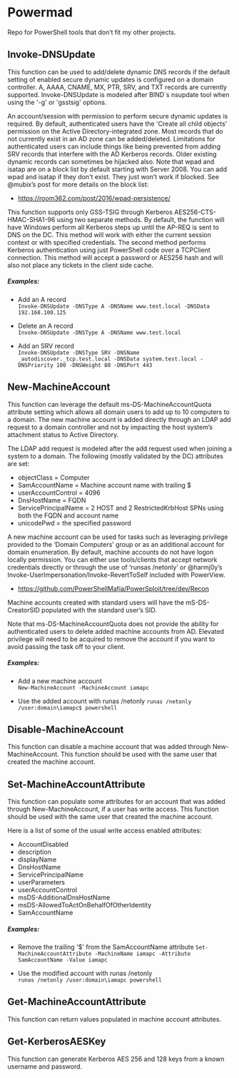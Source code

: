 # **Powermad**

Repo for PowerShell tools that don’t fit my other projects.

## Invoke-DNSUpdate

This function can be used to add/delete dynamic DNS records if the default setting of enabled secure dynamic updates is configured on a domain controller. A, AAAA, CNAME, MX, PTR, SRV, and TXT records are currently supported. Invoke-DNSUpdate is modeled after BIND`s nsupdate tool when using the '-g' or 'gsstsig' options. 

An account/session with permission to perform secure dynamic updates is required. By default, authenticated users have the 'Create all child objects' permission on the Active Directory-integrated zone. Most records that do not currently exist in an AD zone can be added/deleted. Limitations for authenticated users can include things like being prevented from adding SRV records that interfere with the AD Kerberos records. Older existing dynamic records can sometimes be hijacked also. Note that wpad and isatap are on a block list by default starting with Server 2008. You can add wpad and isatap if they don't exist. They just won’t work if blocked. See @mubix’s post for more details on the block list:

* https://room362.com/post/2016/wpad-persistence/

This function supports only GSS-TSIG through Kerberos AES256-CTS-HMAC-SHA1-96 using two separate methods. By default, the function will have Windows perform all Kerberos steps up until the AP-REQ is sent to DNS on the DC. This method will work with either the current session context or with specified credentials. The second method performs Kerberos authentication using just PowerShell code over a TCPClient connection. This method will accept a password or AES256 hash and will also not place any tickets in the client side cache.

##### Examples:

* Add an A record  
`Invoke-DNSUpdate -DNSType A -DNSName www.test.local -DNSData 192.168.100.125`  

* Delete an A record  
`Invoke-DNSUpdate -DNSType A -DNSName www.test.local` 

* Add an SRV record  
`Invoke-DNSUpdate -DNSType SRV -DNSName _autodiscover._tcp.test.local -DNSData system.test.local -DNSPriority 100 -DNSWeight 80 -DNSPort 443`  

## New-MachineAccount

This function can leverage the default ms-DS-MachineAccountQuota attribute setting which allows all domain users to add up to 10 computers to a domain. The new machine account is added directly through an LDAP add request to a domain controller and not by impacting the host system’s attachment status to Active Directory.

The LDAP add request is modeled after the add request used when joining a system to a domain. The following (mostly validated by the DC) attributes are set:

* objectClass = Computer  
* SamAccountName = Machine account name with trailing $  
* userAccountControl = 4096  
* DnsHostName = FQDN  
* ServicePrincipalName = 2 HOST and 2 RestrictedKrbHost SPNs using both the FQDN and account name  
* unicodePwd = the specified password  

A new machine account can be used for tasks such as leveraging privilege provided to the ‘Domain Computers’ group or as an additional account for domain enumeration. By default, machine accounts do not have logon locally permission. You can either use tools/clients that accept network credentials directly or through the use of ‘runsas /netonly’ or @harmj0y’s Invoke-UserImpersonation/Invoke-RevertToSelf included with PowerView.

* https://github.com/PowerShellMafia/PowerSploit/tree/dev/Recon

Machine accounts created with standard users will have the mS-DS-CreatorSID populated with the standard user’s SID.

Note that ms-DS-MachineAccountQuota does not provide the ability for authenticated users to delete added machine accounts from AD. Elevated privilege will need to be acquired to remove the account if you want to avoid passing the task off to your client.

##### Examples:

* Add a new machine account  
`New-MachineAccount -MachineAccount iamapc` 

* Use the added account with runas /netonly
`runas /netonly /user:domain\iamapc$ powershell` 

## Disable-MachineAccount

This function can disable a machine account that was added through New-MachineAccount. This function should be used with the same user that created the machine account.

## Set-MachineAccountAttribute

This function can populate some attributes for an account that was added through New-MachineAccount, if a user has write access. This function should be used with the same user that created the machine account.  

Here is a list of some of the usual write access enabled attributes:  

* AccountDisabled  
* description  
* displayName  
* DnsHostName  
* ServicePrincipalName  
* userParameters  
* userAccountControl  
* msDS-AdditionalDnsHostName  
* msDS-AllowedToActOnBehalfOfOtherIdentity  
* SamAccountName  

##### Examples:

* Remove the trailing '$' from the SamAccountName attribute
`Set-MachineAccountAttribute -MachineName iamapc -Attribute SamAccountName -Value iamapc`

* Use the modified account with runas /netonly  
`runas /netonly /user:domain\iamapc powershell` 

## Get-MachineAccountAttribute

This function can return values populated in machine account attributes.

## Get-KerberosAESKey

This function can generate Kerberos AES 256 and 128 keys from a known username and password.